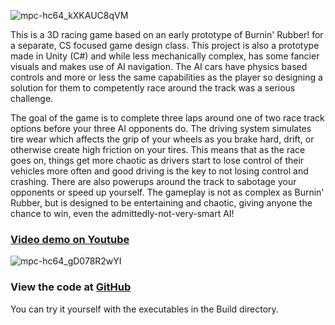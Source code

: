 ![mpc-hc64_kXKAUC8qVM](https://github.com/asantmier/Awesome-Racing-Portfolio/assets/91630046/feb7f84d-db40-41f7-b72f-316cbc84de85)

This is a 3D racing game based on an early prototype of Burnin' Rubber! for a separate, CS focused game design class. This project is also a prototype made in Unity (C#) and while less mechanically complex, has some fancier visuals and makes use of AI navigation. The AI cars have physics based controls and more or less the same capabilities as the player so designing a solution for them to competently race around the track was a serious challenge.

The goal of the game is to complete three laps around one of two race track options before your three AI opponents do. The driving system simulates tire wear which affects the grip of your wheels as you brake hard, drift, or otherwise create high friction on your tires. This means that as the race goes on, things get more chaotic as drivers start to lose control of their vehicles more often and good driving is the key to not losing control and crashing. There are also powerups around the track to sabotage your opponents or speed up yourself. The gameplay is not as complex as Burnin' Rubber, but is designed to be entertaining and chaotic, giving anyone the chance to win, even the admittedly-not-very-smart AI!
### [Video demo on Youtube](https://youtu.be/Y5Rmei31s5I)

![mpc-hc64_gD078R2wYI](https://github.com/asantmier/Awesome-Racing-Portfolio/assets/91630046/5c418da0-e855-4ea1-a495-9003a9a0ab27)
### View the code at [GitHub](https://github.com/asantmier/Awesome-Racing-Portfolio)
You can try it yourself with the executables in the Build directory.
